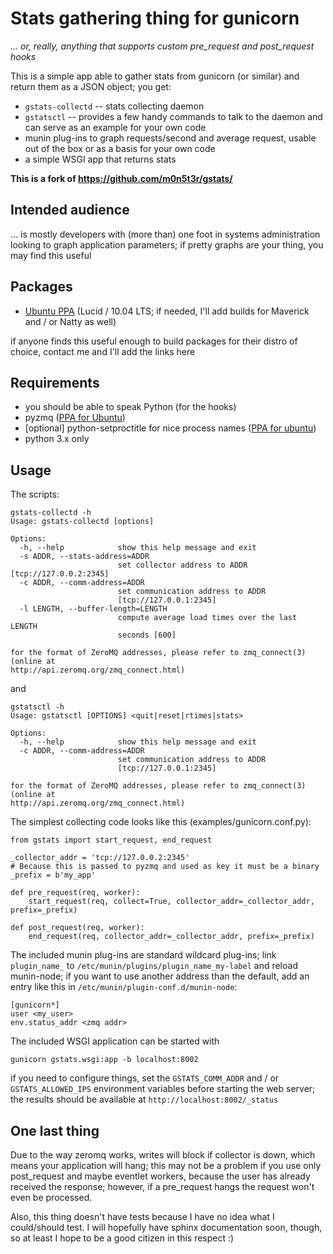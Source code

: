 # Stats gathering thing for gunicorn 

*... or, really, anything that supports custom pre_request and post_request hooks*

This is a simple app able to gather stats from gunicorn (or similar) and return
them as a JSON object; you get:

* `gstats-collectd` -- stats collecting daemon
* `gstatsctl` -- provides a few handy commands to talk to the daemon and can serve 
  as an example for your own code 
* munin plug-ins to graph requests/second and average request, usable out of the
  box or as a basis for your own code
* a simple WSGI app that returns stats 

**This is a fork of https://github.com/m0n5t3r/gstats/**

## Intended audience
... is mostly developers with (more than) one foot in systems administration 
looking to graph application parameters; if pretty graphs are your thing, you may
find this useful

## Packages
* [Ubuntu PPA](https://launchpad.net/~iacobs/+archive/ppa) (Lucid / 10.04 LTS; if
  needed, I'll add builds for Maverick and / or Natty as well)

if anyone finds this useful enough to build packages for their distro of choice,
contact me and I'll add the links here

## Requirements
* you should be able to speak Python (for the hooks)
* pyzmq ([PPA for Ubuntu](https://launchpad.net/~iacobs/+archive/zeromq))
* [optional] python-setproctitle for nice process names 
  ([PPA for ubuntu](https://launchpad.net/~iacobs/+archive/ppa))
* python 3.x only

## Usage
The scripts:

    gstats-collectd -h
    Usage: gstats-collectd [options]

    Options:
      -h, --help            show this help message and exit
      -s ADDR, --stats-address=ADDR
                            set collector address to ADDR [tcp://127.0.0.2:2345]
      -c ADDR, --comm-address=ADDR
                            set communication address to ADDR
                            [tcp://127.0.0.1:2345]
      -l LENGTH, --buffer-length=LENGTH
                            compute average load times over the last LENGTH
                            seconds [600]

    for the format of ZeroMQ addresses, please refer to zmq_connect(3) (online at
    http://api.zeromq.org/zmq_connect.html)

and

    gstatsctl -h
    Usage: gstatsctl [OPTIONS] <quit|reset|rtimes|stats>

    Options:
      -h, --help            show this help message and exit
      -c ADDR, --comm-address=ADDR
                            set communication address to ADDR
                            [tcp://127.0.0.1:2345]

    for the format of ZeroMQ addresses, please refer to zmq_connect(3) (online at
    http://api.zeromq.org/zmq_connect.html)

The simplest collecting code looks like this (examples/gunicorn.conf.py):

    from gstats import start_request, end_request

    _collector_addr = 'tcp://127.0.0.2:2345'
    # Because this is passed to pyzmq and used as key it must be a binary
    _prefix = b'my_app'    

    def pre_request(req, worker):
        start_request(req, collect=True, collector_addr=_collector_addr, prefix=_prefix)

    def post_request(req, worker):
        end_request(req, collector_addr=_collector_addr, prefix=_prefix)

The included munin plug-ins are standard wildcard plug-ins; link `plugin_name_` to
`/etc/munin/plugins/plugin_name_my-label` and reload munin-node; if you want to use 
another address than the default, add an entry like this in 
`/etc/munin/plugin-conf.d/munin-node`:

    [gunicorn*]
    user <my_user>
    env.status_addr <zmq addr>

The included WSGI application can be started with

    gunicorn gstats.wsgi:app -b localhost:8002

if you need to configure things, set the `GSTATS_COMM_ADDR` and / or
`GSTATS_ALLOWED_IPS` environment variables before starting the web server; the 
results should be available at `http://localhost:8002/_status`

## One last thing
Due to the way zeromq works, writes will block if collector is down, which means
your application will hang; this may not be a problem if you use only post_request
and maybe eventlet workers, because the user has already received the response;
however, if a pre_request hangs the request won't even be processed.

Also, this thing doesn't have tests because I have no idea what I could/should test.
I will hopefully have sphinx documentation soon, though, so at least I hope to be a 
good citizen in this respect :)
